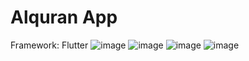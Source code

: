 # Alquran App
Framework: Flutter
![image](https://github.com/user-attachments/assets/05ecce27-7e74-4264-89b6-4c156a9747db)
![image](https://github.com/user-attachments/assets/2b15bce0-33c7-49ac-817f-992d9ca45866)
![image](https://github.com/user-attachments/assets/0fe42c63-845b-48d1-aba6-59b31ba3f608)
![image](https://github.com/user-attachments/assets/50247a7e-23a3-4c25-88a6-b3d20d1cbbac)



